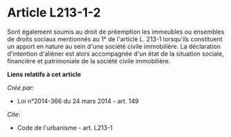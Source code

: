 # Article L213-1-2

Sont également soumis au droit de préemption les immeubles ou ensembles de droits sociaux mentionnés au 1° de l'article L.
213-1 lorsqu'ils constituent un apport en nature au sein d'une société civile immobilière. La déclaration d'intention
d'aliéner est alors accompagnée d'un état de la situation sociale, financière et patrimoniale de la société civile
immobilière.

**Liens relatifs à cet article**

_Créé par_:

  - Loi n°2014-366 du 24 mars 2014 - art. 149

_Cite_:

  - Code de l'urbanisme - art. L213-1
